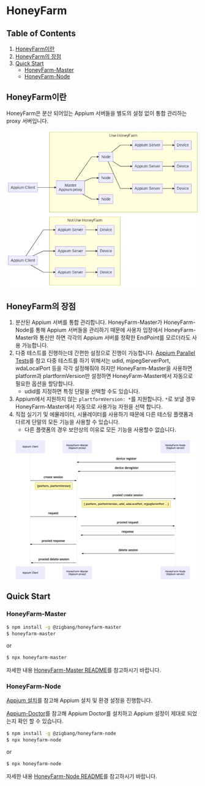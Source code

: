 # HoneyFarm

## Table of Contents

1. [HoneyFarm이란](#HoneyFarm이란)
2. [HoneyFarm의 장점](#HoneyFarm의-장점)
3. [Quick Start](#quick-start)
	- [HoneyFarm-Master](#HoneyFarm-Master)
	- [HoneyFarm-Node](#HoneyFarm-Node)

## HoneyFarm이란
HoneyFarm은 분산 되어있는 Appium 서버들을 별도의 설정 없이 통합 관리하는 proxy 서버입니다.

![](./docs/flowchart.png)

## HoneyFarm의 장점
1. 분산된 Appium 서버를 통합 관리합니다. HoneyFarm-Master가 HoneyFarm-Node를 통해 Appium 서버들을 관리하기 때문에 사용자 입장에서 HoneyFarm-Master와 통신만 하면 각각의 Appium 서버를 정확한 EndPoint를 모르더라도 사용 가능합니다.
2. 다중 테스트를 진행하는데 간편한 설정으로 진행이 가능합니다. [Appium Parallel Tests](http://appium.io/docs/en/advanced-concepts/parallel-tests/)를 참고 다중 테스트를 하기 위해서는 udid, mjpegServerPort, wdaLocalPort 등을 각각 설정해줘야 하지만 HoneyFarm-Master을 사용하면 platform과 plartformVersion만 설정하면 HoneyFarm-Master에서 자동으로 필요한 옵션을 할당합니다. 
	- udid를 지정하면 특정 단말을 선택할 수도 있습니다.
3. Appium에서 지원하지 않는 `plartformVersion: *`를 지원합니다. `*`로 보낼 경우 HoneyFarm-Master에서 자동으로 사용가능 자원을 선택 합니다.
4. 직접 실기기 및 에뮬레이터, 시뮬레이터를 사용하기 때문에 다른 테스팅 플랫폼과 다르게 단말의 모든 기능을 사용할 수 있습니다.
	- 다른 플랫폼의 경우 보안상의 이유로 모든 기능을 사용할수 없습니다.

![workflow](./docs/workflow.png)


## Quick Start
### HoneyFarm-Master 
```sh
$ npm install -g @zigbang/honeyfarm-master
$ honeyfarm-master
```
or
```sh
$ npx honeyfarm-master
```
자세한 내용 [HoneyFarm-Master README](./packages/master/README.md)를 참고하시기 바랍니다.

### HoneyFarm-Node 

[Appium 설치](http://appium.io/docs/en/about-appium/getting-started/#installing-appium)를 참고해 Appium 설치 및 환경 설정을 진행합니다.

[Appium-Doctor](http://appium.io/docs/en/about-appium/getting-started/#verifying-the-installation)를 참고해 Appium Doctor를 설치하고 Appium 설정이 제대로 되었는지 확인 할 수 있습니다.

```sh
$ npm install -g @zigbang/honeyfarm-node
$ npx honeyfarm-node
```
or
```sh
$ npx honeyfarm-node
```
자세한 내용 [HoneyFarm-Node README](./packages/node/README.md)를 참고하시기 바랍니다.
